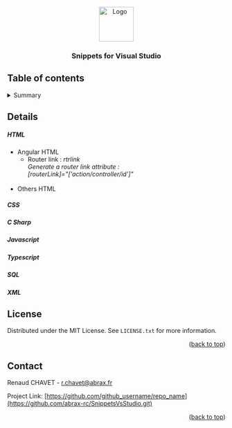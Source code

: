 <div id="top"></div>
<!--
*** Thanks for checking out the Best-README-Template. If you have a suggestion
*** that would make this better, please fork the repo and create a pull request
*** or simply open an issue with the tag "enhancement".
*** Don't forget to give the project a star!
*** Thanks again! Now go create something AMAZING! :D
-->



<!-- PROJECT SHIELDS -->
<!--
*** I'm using markdown "reference style" links for readability.
*** Reference links are enclosed in brackets [ ] instead of parentheses ( ).
*** See the bottom of this document for the declaration of the reference variables
*** for contributors-url, forks-url, etc. This is an optional, concise syntax you may use.
*** https://www.markdownguide.org/basic-syntax/#reference-style-links
-->

<!-- PROJECT LOGO -->
<br />
<div align="center">
  <a href="https://github.com/github_username/repo_name">
    <img src="images/logo.png" alt="Logo" width="80" height="80">
  </a>

<h3 align="center">Snippets for Visual Studio</h3>

 
</div>



<!-- TABLE OF CONTENTS -->
## Table of contents

<details>
  <summary>Summary</summary>
  <ol>
    <li> <a href="#html">html</a>
        <ul>
            <li><a href="#htmlAngular">Angular html</a></li>
            <li><a href="#htmlOthers">Others html</a></li>
        </ul>
    </li>
    <li><a href="#css">CSS</a></li>
    <li><a href="#csharp">C Sharp</a></li>
    <li><a href="#javascript">Javascript</a></li>
    <li> <a href="#typescript">Typescript</a>
        <ul>
            <li><a href="#typescriptAngular">Angular Typescript</a></li>
            <li><a href="#typescriptOthers">Others Typescript</a></li>
        </ul>
    </li>
    <li><a href="#SQL">SQL</a></li>
    <li><a href="#XML">XML</a></li>
  </ol>
</details>


<!-- DETAILS OF SHORTCUTS -->
## Details


##### HTML

 <ul>
    <li> Angular HTML 
        <ul>
            <li>
                Router link : <em style={color:"red"}>rtrlink</em><br>
                <i>Generate a router link attribute : <br>
                  [routerLink]="['action/controller/id']" </i>
            </li>
        </ul>
    </li>
    <br>
    <li>Others HTML</li>
</ul>   

##### CSS

##### C Sharp

##### Javascript

##### Typescript

##### SQL

##### XML





<!-- LICENSE -->
## License

Distributed under the MIT License. See `LICENSE.txt` for more information.

<p align="right">(<a href="#top">back to top</a>)</p>



<!-- CONTACT -->
## Contact

Renaud CHAVET - r.chavet@abrax.fr

Project Link: [https://github.com/github_username/repo_name](https://github.com/abrax-rc/SnippetsVsStudio.git)

<p align="right">(<a href="#top">back to top</a>)</p>







